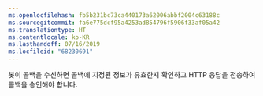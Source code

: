 ```yaml
---
ms.openlocfilehash: fb5b231bc73ca440173a62006abbf2004c63188c
ms.sourcegitcommit: fa6e775dcf95a4253ad854796f5906f33af05a42
ms.translationtype: HT
ms.contentlocale: ko-KR
ms.lasthandoff: 07/16/2019
ms.locfileid: "68230691"
---
```

봇이 콜백을 수신하면 콜백에 지정된 정보가 유효한지 확인하고 HTTP 응답을 전송하여 콜백을 승인해야 합니다. 